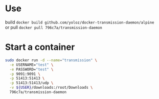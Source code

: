 # Use

build `docker build github.com/yoloz/docker-transmission-daemon/alpine` or pull `docker pull 796c7a/transmission-daemon`

# Start a container

```bash
sudo docker run -d --name="transmission" \
  -e USERNAME="test" \
  -e PASSWORD="test" \
  -p 9091:9091 \
  -p 51413:51413 \
  -p 51413:51413/udp \
  -v ${USER}/downloads:/root/Downloads \
  796c7a/transmission-daemon
```
